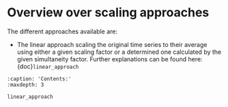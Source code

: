 # Overview over scaling approaches

The different approaches available are:

* The linear approach scaling the original time series to their average using either a given scaling factor or a determined one calculated by the given 
  simultaneity factor. Further explanations can be found here: {doc}`linear_approach`


```{toctree}
:caption: 'Contents:'
:maxdepth: 3 

linear_approach
```